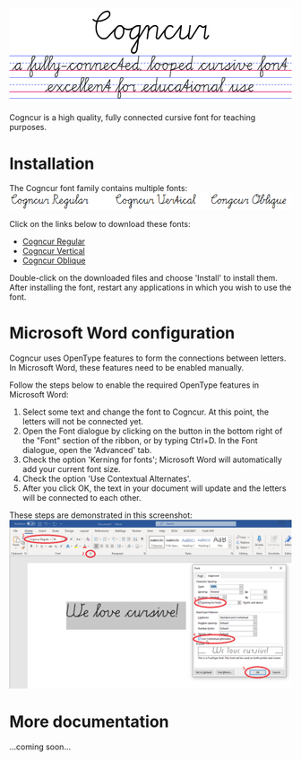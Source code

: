 ![Text in cursive: Cogncur - a fully-connected, looped cursive font - excellent for education use](documentation/images/intro.png)

Cogncur is a high quality, fully connected cursive font for teaching purposes. 

# Installation
The Cogncur font family contains multiple fonts:
![Cursive text in various styles](documentation/images/fontstyles.png)

Click on the links below to download these fonts:
* [Cogncur Regular](https://github.com/syboor/cogncur/raw/main/fonts/cogncur.ttf)
* [Cogncur Vertical](https://github.com/syboor/cogncur/raw/main/fonts/cogncurvertical.ttf)
* [Cogncur Oblique](https://github.com/syboor/cogncur/raw/main/fonts/cogncuroblique.ttf)

Double-click on the downloaded files and choose 'Install' to install them.
After installing the font, restart any applications in which you wish to use the font.

# Microsoft Word configuration
Cogncur uses OpenType features to form the connections between letters. In Microsoft Word, these features need to be enabled manually.

Follow the steps below to enable the required OpenType features in Microsoft Word:
1. Select some text and change the font to Cogncur. At this point, the letters will not be connected yet.
2. Open the Font dialogue by clicking on the button in the bottom right of the "Font" section of the ribbon, or by typing Ctrl+D. In the Font dialogue, open the 'Advanced' tab.
3. Check the option 'Kerning for fonts'; Microsoft Word will automatically add your current font size.
4. Check the option 'Use Contextual Alternates'.
5. After you click OK, the text in your document will update and the letters will be connected to each other.
   
These steps are demonstrated in this screenshot:
![Screenshot from Microsoft Word](documentation/images/msword_en.png)

# More documentation
...coming soon...

